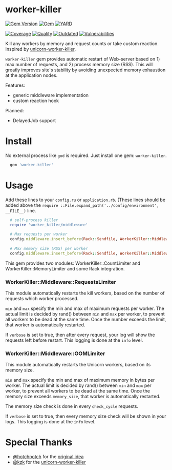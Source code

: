# worker-killer

[![Gem Version](https://badge.fury.io/rb/worker_killer.svg)](https://rubygems.org/gems/worker_killer)
[![Gem](https://img.shields.io/gem/dt/worker_killer.svg)](https://rubygems.org/gems/worker_killer/versions)
[![YARD](https://badgen.net/badge/YARD/doc/blue)](http://www.rubydoc.info/gems/worker_killer)

[![Coverage](https://lysander.x.rnds.pro/api/v1/badges/wkiller_coverage.svg)](https://lysander.x.rnds.pro/api/v1/badges/wkiller_coverage.html)
[![Quality](https://lysander.x.rnds.pro/api/v1/badges/wkiller_quality.svg)](https://lysander.x.rnds.pro/api/v1/badges/wkiller_quality.html)
[![Outdated](https://lysander.x.rnds.pro/api/v1/badges/wkiller_outdated.svg)](https://lysander.x.rnds.pro/api/v1/badges/wkiller_outdated.html)
[![Vulnerabilities](https://lysander.x.rnds.pro/api/v1/badges/wkiller_vulnerable.svg)](https://lysander.x.rnds.pro/api/v1/badges/wkiller_vulnerable.html)

Kill any workers by memory and request counts or take custom reaction. Inspired by [unicorn-worker-killer](https://github.com/kzk/unicorn-worker-killer).

`worker-killer` gem provides automatic restart of Web-server based on 1) max number of requests, and 2) process memory size (RSS). This will greatly improves site's stability by avoiding unexpected memory exhaustion at the application nodes.

Features:

* generic middleware implementation
* custom reaction hook

Planned:

* DelayedJob support

# Install

No external process like `god` is required. Just install one gem: `worker-killer`.
```ruby
  gem 'worker-killer'
```

# Usage

Add these lines to your `config.ru` or `application.rb`. (These lines should be added above the `require ::File.expand_path('../config/environment',  __FILE__)` line.

```ruby
  # self-process killer
  require 'worker_killer/middleware'
  
  # Max requests per worker
  config.middleware.insert_before(Rack::Sendfile, WorkerKiller::Middleware::RequestsLimiter, min: 4096, max: 5120)
  
  # Max memory size (RSS) per worker
  config.middleware.insert_before(Rack::Sendfile, WorkerKiller::Middleware::OOMLimiter, min: 300 * (1024**2), max: 400 * (1024**2))
```

This gem provides two modules: WorkerKiller::CountLimiter and WorkerKiller::MemoryLimiter and some Rack integration.

### WorkerKiller::Middleware::RequestsLimiter

This module automatically restarts the kill workers, based on the number of requests which worker processed.

`min` and `max` specify the min and max of maximum requests per worker. The actual limit is decided by rand() between `min` and `max` per worker, to prevent all workers to be dead at the same time. Once the number exceeds the limit, that worker is automatically restarted.

If `verbose` is set to true, then after every request, your log will show the requests left before restart.  This logging is done at the `info` level.

### WorkerKiller::Middleware::OOMLimiter

This module automatically restarts the Unicorn workers, based on its memory size.

`min` and `max` specify the min and max of maximum memory in bytes per worker. The actual limit is decided by rand() between `min` and `max` per worker, to prevent all workers to be dead at the same time.  Once the memory size exceeds `memory_size`, that worker is automatically restarted.

The memory size check is done in every `check_cycle` requests.

If `verbose` is set to true, then every memory size check will be shown in your logs.   This logging is done at the `info` level.

# Special Thanks

- [@hotchpotch](http://github.com/hotchpotch/) for the [original idea](https://gist.github.com/hotchpotch/1258681)
- [@kzk](http://github.com/kzk/) for the [unicorn-worker-killer](https://github.com/kzk/unicorn-worker-killer)

